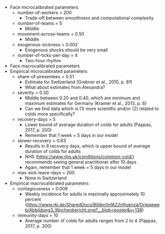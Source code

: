- Face microcalibrated parameters
  - number-of-workers = 200
    - Trade-off between smoothness and computational complexity
  - number-of-teams = 5
    - Middle
  - movement-across-teams = 0.50
    - Middle
  - exogenous-sickness = 0.002
    - Exogenous shocks should be very small
  - number-of-ticks-per-day = 4
    - Two-hour rhythm
- Face macrocalibrated parameters
- Empirical microcalibrated parameters
  - share-of-presentees = 0.51
    - Estimate for Switzerland (Grebner et al., 2010, p. 81)
    - What about estimates from Alexandra?
  - severity = 0.30
    - Middle between 0.20 and 0.40, which are minimum and maximum estimates for Germany (Kramer et al., 2013, p. 6)
    - Can we find data which is (1) more scientific and/or (2) related to colds more specifically?
  - recovery-days = 5
    - Lower bound of average duration of colds for adults (Pappas, 2017, p. 200)
    - Remember that 1 week = 5 days in our model
  - slower-recovery = 0.63
    - Results in 8 recovery days, which is upper bound of average duration of colds for adults
    - NHS (https://www.nhs.uk/conditions/common-cold/) recommends seeing general practitioner after 10 days
    - Again, remember that 1 week = 5 days in our model
  - max-sick-leave-days = 260
    - None in Switzerland
- Empirical macrocalibrated parameters
  - contagiousness = 0.009
    - Weekly incidence for adults is maximally approximately 10 percent (https://www.rki.de/SharedDocs/Bilder/InfAZ/Influenza/Grippeweb/Abbildung3_Wochenbericht.png?__blob=poster&v=138)
  - immunity-days = 10
    - Average number of colds for adults ranges from 2 to 4 (Pappas, 2017, p. 200)
